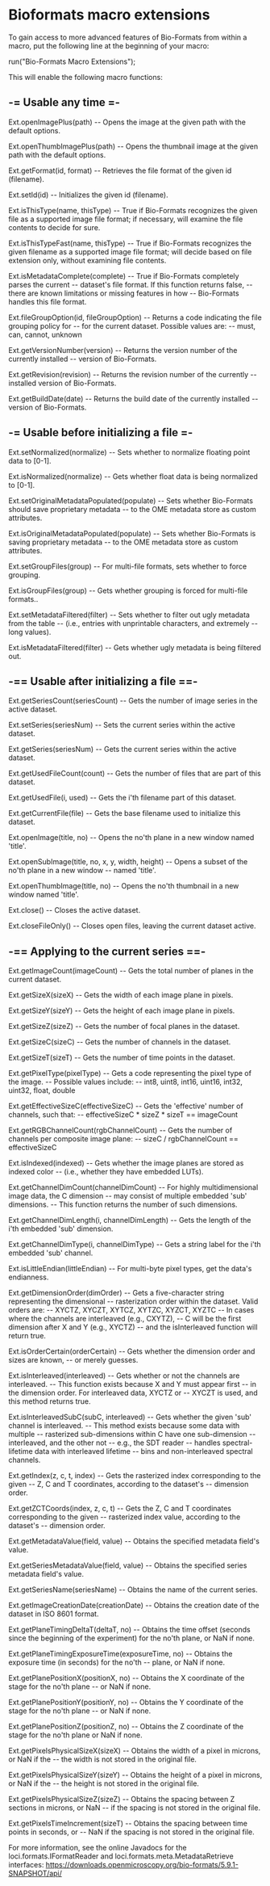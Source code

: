 # Bioformats macro extensions

To gain access to more advanced features of Bio-Formats
from within a macro, put the following line at the
beginning of your macro:

run("Bio-Formats Macro Extensions");

This will enable the following macro functions:

## -= Usable any time =-

Ext.openImagePlus(path)
-- Opens the image at the given path with the default options.

Ext.openThumbImagePlus(path)
-- Opens the thumbnail image at the given path with the default options.

Ext.getFormat(id, format)
-- Retrieves the file format of the given id (filename).

Ext.setId(id)
-- Initializes the given id (filename).

Ext.isThisType(name, thisType)
-- True if Bio-Formats recognizes the given file as a supported image file format; if necessary, will examine the file contents to decide for sure.

Ext.isThisTypeFast(name, thisType)
-- True if Bio-Formats recognizes the given filename as a supported image file format; will decide based on file extension only, without examining file contents.

Ext.isMetadataComplete(complete)
-- True if Bio-Formats completely parses the current
-- dataset's file format. If this function returns false,
-- there are known limitations or missing features in how
-- Bio-Formats handles this file format.

Ext.fileGroupOption(id, fileGroupOption)
-- Returns a code indicating the file grouping policy for
-- for the current dataset. Possible values are:
--   must, can, cannot, unknown

Ext.getVersionNumber(version)
-- Returns the version number of the currently installed
-- version of Bio-Formats.

Ext.getRevision(revision)
-- Returns the revision number of the currently
-- installed version of Bio-Formats.

Ext.getBuildDate(date)
-- Returns the build date of the currently installed
-- version of Bio-Formats.

## -= Usable before initializing a file =-

Ext.setNormalized(normalize)
-- Sets whether to normalize floating point data to [0-1].

Ext.isNormalized(normalize)
-- Gets whether float data is being normalized to [0-1].

Ext.setOriginalMetadataPopulated(populate)
-- Sets whether Bio-Formats should save proprietary metadata
-- to the OME metadata store as custom attributes.

Ext.isOriginalMetadataPopulated(populate)
-- Sets whether Bio-Formats is saving proprietary metadata
-- to the OME metadata store as custom attributes.

Ext.setGroupFiles(group)
-- For multi-file formats, sets whether to force grouping.

Ext.isGroupFiles(group)
-- Gets whether grouping is forced for multi-file formats..

Ext.setMetadataFiltered(filter)
-- Sets whether to filter out ugly metadata from the table
-- (i.e., entries with unprintable characters, and extremely
-- long values).

Ext.isMetadataFiltered(filter)
-- Gets whether ugly metadata is being filtered out.

## -== Usable after initializing a file ==-

Ext.getSeriesCount(seriesCount)
-- Gets the number of image series in the active dataset.

Ext.setSeries(seriesNum)
-- Sets the current series within the active dataset.

Ext.getSeries(seriesNum)
-- Gets the current series within the active dataset.

Ext.getUsedFileCount(count)
-- Gets the number of files that are part of this dataset.

Ext.getUsedFile(i, used)
-- Gets the i'th filename part of this dataset.

Ext.getCurrentFile(file)
-- Gets the base filename used to initialize this dataset.

Ext.openImage(title, no)
-- Opens the no'th plane in a new window named 'title'.

Ext.openSubImage(title, no, x, y, width, height)
-- Opens a subset of the no'th plane in a new window
-- named 'title'.

Ext.openThumbImage(title, no)
-- Opens the no'th thumbnail in a new window named 'title'.

Ext.close()
-- Closes the active dataset.

Ext.closeFileOnly()
-- Closes open files, leaving the current dataset active.

## -== Applying to the current series ==-

Ext.getImageCount(imageCount)
-- Gets the total number of planes in the current dataset.

Ext.getSizeX(sizeX)
-- Gets the width of each image plane in pixels.

Ext.getSizeY(sizeY)
-- Gets the height of each image plane in pixels.

Ext.getSizeZ(sizeZ)
-- Gets the number of focal planes in the dataset.

Ext.getSizeC(sizeC)
-- Gets the number of channels in the dataset.

Ext.getSizeT(sizeT)
-- Gets the number of time points in the dataset.

Ext.getPixelType(pixelType)
-- Gets a code representing the pixel type of the image.
-- Possible values include:
--   int8, uint8, int16, uint16, int32, uint32, float, double

Ext.getEffectiveSizeC(effectiveSizeC)
-- Gets the 'effective' number of channels, such that:
-- effectiveSizeC * sizeZ * sizeT == imageCount

Ext.getRGBChannelCount(rgbChannelCount)
-- Gets the number of channels per composite image plane:
-- sizeC / rgbChannelCount == effectiveSizeC

Ext.isIndexed(indexed)
-- Gets whether the image planes are stored as indexed color
-- (i.e., whether they have embedded LUTs).

Ext.getChannelDimCount(channelDimCount)
-- For highly multidimensional image data, the C dimension
-- may consist of multiple embedded 'sub' dimensions.
-- This function returns the number of such dimensions.

Ext.getChannelDimLength(i, channelDimLength)
-- Gets the length of the i'th embedded 'sub' dimension.

Ext.getChannelDimType(i, channelDimType)
-- Gets a string label for the i'th embedded 'sub' channel.

Ext.isLittleEndian(littleEndian)
-- For multi-byte pixel types, get the data's endianness.

Ext.getDimensionOrder(dimOrder)
-- Gets a five-character string representing the dimensional
-- rasterization order within the dataset. Valid orders are:
--   XYCTZ, XYCZT, XYTCZ, XYTZC, XYZCT, XYZTC
-- In cases where the channels are interleaved (e.g., CXYTZ),
-- C will be the first dimension after X and Y (e.g., XYCTZ)
-- and the isInterleaved function will return true.

Ext.isOrderCertain(orderCertain)
-- Gets whether the dimension order and sizes are known,
-- or merely guesses.

Ext.isInterleaved(interleaved)
-- Gets whether or not the channels are interleaved.
-- This function exists because X and Y must appear first
-- in the dimension order. For interleaved data, XYCTZ or
-- XYCZT is used, and this method returns true.

Ext.isInterleavedSubC(subC, interleaved)
-- Gets whether the given 'sub' channel is interleaved.
-- This method exists because some data with multiple
-- rasterized sub-dimensions within C have one sub-dimension
-- interleaved, and the other not -- e.g., the SDT reader
-- handles spectral-lifetime data with interleaved lifetime
-- bins and non-interleaved spectral channels.

Ext.getIndex(z, c, t, index)
-- Gets the rasterized index corresponding to the given
-- Z, C and T coordinates, according to the dataset's
-- dimension order.

Ext.getZCTCoords(index, z, c, t)
-- Gets the Z, C and T coordinates corresponding to the given
-- rasterized index value, according to the dataset's
-- dimension order.

Ext.getMetadataValue(field, value)
-- Obtains the specified metadata field's value.

Ext.getSeriesMetadataValue(field, value)
-- Obtains the specified series metadata field's value.

Ext.getSeriesName(seriesName)
-- Obtains the name of the current series.

Ext.getImageCreationDate(creationDate)
-- Obtains the creation date of the dataset in ISO 8601 format.

Ext.getPlaneTimingDeltaT(deltaT, no)
-- Obtains the time offset (seconds since the beginning of the experiment) for the no'th plane, or NaN if none.

Ext.getPlaneTimingExposureTime(exposureTime, no)
-- Obtains the exposure time (in seconds) for the no'th
-- plane, or NaN if none.

Ext.getPlanePositionX(positionX, no)
-- Obtains the X coordinate of the stage for the no'th plane
-- or NaN if none.

Ext.getPlanePositionY(positionY, no)
-- Obtains the Y coordinate of the stage for the no'th plane
-- or NaN if none.

Ext.getPlanePositionZ(positionZ, no)
-- Obtains the Z coordinate of the stage for the no'th plane or NaN if none.

Ext.getPixelsPhysicalSizeX(sizeX)
-- Obtains the width of a pixel in microns, or NaN if the
-- the width is not stored in the original file.

Ext.getPixelsPhysicalSizeY(sizeY)
-- Obtains the height of a pixel in microns, or NaN if the
-- the height is not stored in the original file.

Ext.getPixelsPhysicalSizeZ(sizeZ)
-- Obtains the spacing between Z sections in microns, or NaN
-- if the spacing is not stored in the original file.

Ext.getPixelsTimeIncrement(sizeT)
-- Obtains the spacing between time points in seconds, or
-- NaN if the spacing is not stored in the original file.

For more information, see the online Javadocs
for the loci.formats.IFormatReader and 
loci.formats.meta.MetadataRetrieve interfaces:
https://downloads.openmicroscopy.org/bio-formats/5.9.1-SNAPSHOT/api/

